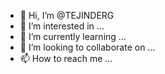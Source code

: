 - 👋 Hi, I’m @TEJINDERG
- 👀 I’m interested in ...
- 🌱 I’m currently learning ...
- 💞️ I’m looking to collaborate on ...
- 📫 How to reach me ...

<!---
TEJINDERG/TEJINDERG is a ✨ special ✨ repository because its `README.md` (this file) appears on your GitHub profile.
You can click the Preview link to take a look at your changes.
--->
